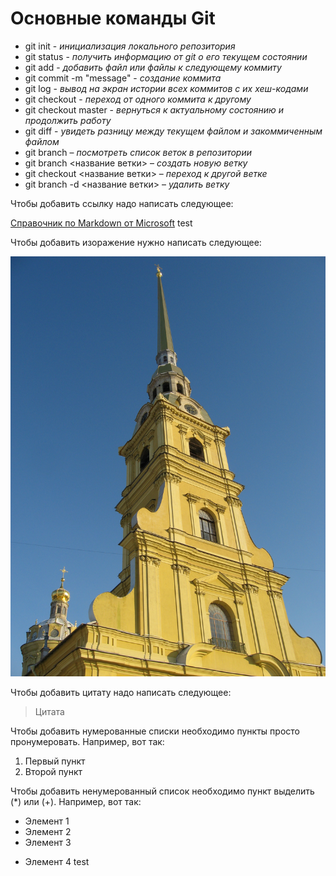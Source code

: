 # Основные команды Git

- git init - *инициализация локального репозитория*
 - git status - *получить информацию от git о его текущем состоянии*
 - git add - *добавить файл или файлы к следующему коммиту*
 - git commit -m "message" - *создание коммита*
 - git log - *вывод на экран истории всех коммитов с их хеш-кодами*
 - git checkout - *переход от одного коммита к другому*
 - git checkout master - *вернуться к актуальному состоянию и продолжить работу*
 - git diff - *увидеть разницу между текущем файлом и закоммиченным файлом*
 - git branch – *посмотреть список веток в репозитории*
 - git branch <название ветки> – *создать новую ветку*
 - git checkout <название ветки> – *переход к другой ветке*
 - git branch -d <название ветки> – *удалить ветку*

Чтобы добавить ссылку надо написать следующее:

 [Справочник по Markdown от Microsoft](https://docs.microsoft.com/ru-ru/contribute/markdown-reference
)
test

Чтобы добавить изоражение нужно написать следующее:
 
 ![Петропавловский собор](IMG_2888.jpg)

Чтобы добавить цитату надо написать следующее:

> Цитата

Чтобы добавить нумерованные списки необходимо пункты просто пронумеровать. Например, вот так:
1. Первый пункт
2. Второй пункт

Чтобы добавить ненумерованный список необходимо пункт выделить (*) или (+). Например, вот так:
* Элемент 1
* Элемент 2
* Элемент 3
+ Элемент 4
 test
 
